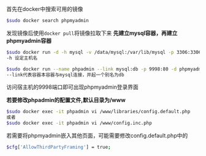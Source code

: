 首先在docker中搜索可用的镜像

```bash
$sudo docker search phpmyadmin
```

发现镜像后使用`docker pull`将镜像拉取下来 
**先建立mysql容器，再建立phpmyadmin容器**

```bash
$sudo docker run -d -h mysql -v /data/mysql:/var/lib/mysql -p 3306:3306 --name mysql -e MYSQL_ROOT_PASSWORD=root mysql 
-h 设定主机名

$sudo docker run --name phpadmin --link mysql:db -p 9998:80 -d phpmyadmin/phpmyadmin
--link代表容器本容器与mysql连接，并起一个别名为db
```

访问宿主机的9998端口即可出现phpmyadmin登录界面

**若要修改phpadmin的配置文件,默认目录为/www**

```bash
$sudo docker exec -it phpadmin vi /www/libraries/config.default.php
或者
$sudo docker exec -it phpadmin vi /www/config.inc.php
```

若需要将phpmyadmin嵌入其他页面，可能需要修改config.default.php中的

```bash
$cfg['AllowThirdPartyFraming'] = true; 
```

